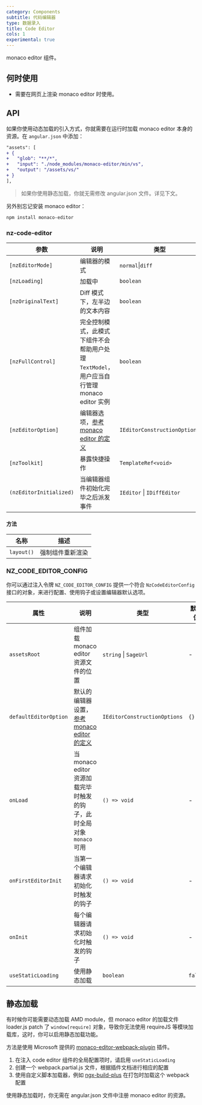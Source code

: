 ```yaml
---
category: Components
subtitle: 代码编辑器
type: 数据录入
title: Code Editor
cols: 1
experimental: true
---
```


monaco editor 组件。

## 何时使用

- 需要在网页上渲染 monaco editor 时使用。

## API

如果你使用动态加载的引入方式，你就需要在运行时加载 monaco editor 本身的资源。在 `angular.json` 中添加：

```diff
"assets": [
+ {
+   "glob": "**/*",
+   "input": "./node_modules/monaco-editor/min/vs",
+   "output": "/assets/vs/"
+ }
],
```

> 如果你使用静态加载，你就无需修改 angular.json 文件。详见下文。

另外别忘记安装 monaco editor：

```sh
npm install monaco-editor
```

### nz-code-editor

| 参数 | 说明 | 类型 | 默认值 |
| --- | --- | --- | --- |
| `[nzEditorMode]` | 编辑器的模式 | `normal`\|`diff` | `normal` |
| `[nzLoading]` | 加载中 | `boolean` | `false` |
| `[nzOriginalText]` | Diff 模式下，左半边的文本内容 | `boolean` | `false` |
| `[nzFullControl]` | 完全控制模式，此模式下组件不会帮助用户处理 `TextModel`，用户应当自行管理 monaco editor 实例 | `boolean` | `false` |
| `[nzEditorOption]` | 编辑器选项，[参考 monaco editor 的定义](https://microsoft.github.io/monaco-editor/api/interfaces/monaco.editor.ieditorconstructionoptions.html) | `IEditorConstructionOptions` | `{}` |
| `[nzToolkit]` | 暴露快捷操作 | `TemplateRef<void>` | - |
| `(nzEditorInitialized)` | 当编辑器组件初始化完毕之后派发事件  | `IEditor` \| `IDiffEditor` | - |

#### 方法

| 名称 | 描述 |
| --- | --- |
| `layout()` | 强制组件重新渲染 |

### NZ_CODE_EDITOR_CONFIG

你可以通过注入令牌 `NZ_CODE_EDITOR_CONFIG` 提供一个符合 `NzCodeEditorConfig` 接口的对象，来进行配置、使用钩子或设置编辑器默认选项。

| 属性 | 说明 | 类型 | 默认值 |
| --- | --- | --- | --- |
| `assetsRoot` | 组件加载 monaco editor 资源文件的位置 | `string` \| `SageUrl` | - |
| `defaultEditorOption` | 默认的编辑器设置，[参考 monaco editor 的定义](https://microsoft.github.io/monaco-editor/api/interfaces/monaco.editor.ieditorconstructionoptions.html) | `IEditorConstructionOptions` | `{}` |
| `onLoad` | 当 monaco editor 资源加载完毕时触发的钩子，此时全局对象 `monaco` 可用 | `() => void` | - |
| `onFirstEditorInit` | 当第一个编辑器请求初始化时触发的钩子 | `() => void` | - |
| `onInit` | 每个编辑器请求初始化时触发的钩子  | `() => void`  | - |
| `useStaticLoading` | 使用静态加载 | `boolean` | `false` |

## 静态加载

有时候你可能需要动态加载 AMD module，但 monaco editor 的加载文件 loader.js patch 了 `window[require]` 对象，导致你无法使用 requireJS 等模块加载库，这时，你可以启用静态加载功能。

方法是使用 Microsoft 提供的 [monaco-editor-webpack-plugin](https://github.com/microsoft/monaco-editor-webpack-plugin) 插件。

1. 在注入 code editor 组件的全局配置项时，请启用 `useStaticLoading`
2. 创建一个 webpack.partial.js 文件，根据插件文档进行相应的配置
3. 使用自定义脚本加载器，例如 [ngx-build-plus](https://github.com/manfredsteyer/ngx-build-plus) 在打包时加载这个 webpack 配置

使用静态加载时，你无需在 angular.json 文件中注册 monaco editor 的资源。
